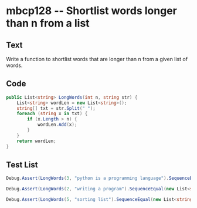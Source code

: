 # mbcp128 -- Shortlist words longer than n from a list

## Text

Write a function to shortlist words that are longer than n from a given list of words.

## Code

```csharp
public List<string> LongWords(int n, string str) {
    List<string> wordLen = new List<string>();
    string[] txt = str.Split(" ");
    foreach (string x in txt) {
        if (x.Length > n) {
            wordLen.Add(x);
        }
    }
    return wordLen;
}
```

## Test List

```csharp
Debug.Assert(LongWords(3, "python is a programming language").SequenceEqual(new List<string> { "python", "programming", "language" }));
```

```csharp
Debug.Assert(LongWords(2, "writing a program").SequenceEqual(new List<string> { "writing", "program" }));
```

```csharp
Debug.Assert(LongWords(5, "sorting list").SequenceEqual(new List<string> { "sorting" }));
```
